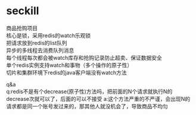# seckill
商品抢购项目<br>
核心是锁，采用redis的watch乐观锁<br>
把请求放到redis的list队列<br>
异步的多线程去消费队列消息<br>
每个线程每次都会被watch库存和抢购记录防止超卖、保证数据安全<br>
单个redis实例支持watch和事物（多个操作的原子性）<br>
切片和集群环境下redis的java客户端没有watch方法<br>

q&a<br>
q:redis不是有个decrease(原子性)方法吗，把前面的N个请求就执行N的decrease次就可以了，后面的可以不接受
a:这个方法严重的不严谨，会出现N的请求都是同一个账号发过来的，那其他人就没机会了，导致商品不均匀

